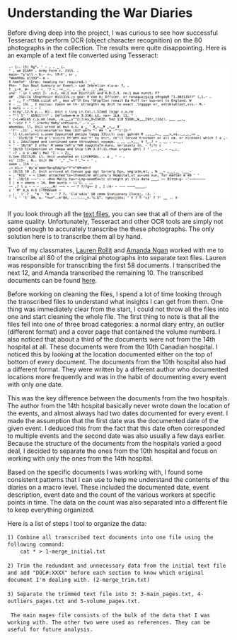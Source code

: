 # Understanding the War Diaries

Before diving deep into the project, I was curious to see how successful Tesseract to perform OCR (object character recognition) on the 80 photographs in the collection. The results were quite disappointing. Here is an example of a text file converted using Tesseract:

![Image of a text file](https://github.com/AlexeiTipenko/HIST3814O_Project_Repo/blob/master/visualizations/tesseract_example.png?raw=true)

If you look through all the [text files](https://github.com/AlexeiTipenko/HIST3814O_Project_Repo/tree/master/war_diaries_ocr), you can see that all of them are of the same quality. Unfortunately, Tesseract and other OCR tools are simply not good enough to accurately transcribe the these photographs. The only solution here is to transcribe them all by hand.

Two of my classmates, [Lauren Rollit](https://github.com/laurenrollit) and [Amanda Ngan](https://github.com/amandangan) worked with me to transcribe all 80 of the original photographs into separate text files. Lauren was responsible for transcribing the first 58 documents. I transcribed the next 12, and Amanda transcribed the remaining 10. The transcribed documents can be found [here](https://github.com/AlexeiTipenko/HIST3814O_Project_Repo/tree/master/all_transcribed_diaries).

Before working on cleaning the files, I spend a lot of time looking through the transcribed files to understand what insights I can get from them. One thing was immediately clear from the start, I could not throw all the files into one and start cleaning the whole file. The first thing to note is that all the files fell into one of three broad categories: a normal diary entry, an outlier (different format) and a cover page that contained the volume numbers. I also noticed that about a third of the documents were not from the 14th hospital at all. These documents were from the 10th Canadian hospital. I noticed this by looking at the location documented either on the top of bottom of every document. The documents from the 10th hospital also had a different format. They were written by a different author who documented locations more frequently and was in the habit of documenting every event with only one date.

This was the key difference between the documents from the two hospitals. The author from the 14th hospital basically never wrote down the location of the events, and almost always had two dates documented for every event. I made the assumption that the first date was the documented date of the given event. I deduced this from the fact that this date often corresponded to multiple events and the second date was also usually a few days earlier. Because the structure of the documents from the hospitals varied a good deal, I decided to separate the ones from the 10th hospital and focus on working with only the ones from the 14th hospital.

Based on the specific documents I was working with, I found some consistent patterns that I can use to help me understand the contents of the diaries on a macro level. These included the documented date, event description, event date and the count of the various workers at specific points in time. The data on the count was also separated into a different file to keep everything organized.

Here is a list of steps I tool to organize the data:

    1) Combine all transcribed text documents into one file using the following command:
        cat * > 1-merge_initial.txt

    2) Trim the redundant and unnecessary data from the initial text file and add "DOC#:XXXX" before each section to know which original document I'm dealing with. (2-merge_trim.txt)

    3) Separate the trimmed text file into 3: 3-main_pages.txt, 4-outliers_pages.txt and 5-volume_pages.txt.

     The main mages file consists of the bulk of the data that I was working with. The other two were used as references. They can be useful for future analysis.
